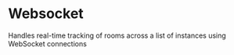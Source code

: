 # Websocket

Handles real-time tracking of rooms across a list of instances using WebSocket connections
